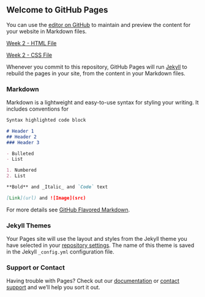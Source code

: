 ## Welcome to GitHub Pages

You can use the [editor on GitHub](https://github.com/KavishNama/html-css-js-coursera/edit/master/README.md) to maintain and preview the content for your website in Markdown files.

[Week 2 - HTML File](https://kavishnama.github.io/html-css-js-coursera/Week-2-Solution/index.html)

[Week 2 - CSS File](https://kavishnama.github.io/html-css-js-coursera/Week-2-Solution/css/style.css)

Whenever you commit to this repository, GitHub Pages will run [Jekyll](https://jekyllrb.com/) to rebuild the pages in your site, from the content in your Markdown files.

### Markdown

Markdown is a lightweight and easy-to-use syntax for styling your writing. It includes conventions for

```markdown
Syntax highlighted code block

# Header 1
## Header 2
### Header 3

- Bulleted
- List

1. Numbered
2. List

**Bold** and _Italic_ and `Code` text

[Link](url) and ![Image](src)
```

For more details see [GitHub Flavored Markdown](https://guides.github.com/features/mastering-markdown/).

### Jekyll Themes

Your Pages site will use the layout and styles from the Jekyll theme you have selected in your [repository settings](https://github.com/KavishNama/html-css-js-coursera/settings). The name of this theme is saved in the Jekyll `_config.yml` configuration file.

### Support or Contact

Having trouble with Pages? Check out our [documentation](https://help.github.com/categories/github-pages-basics/) or [contact support](https://github.com/contact) and we’ll help you sort it out.

